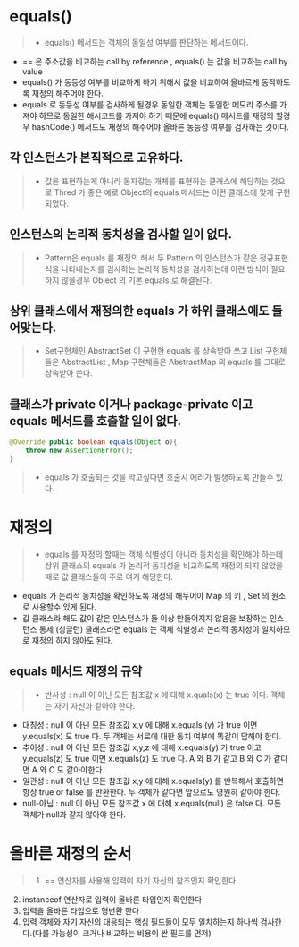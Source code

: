 # equals()
>- equals() 메서드는 객체의 동일성 여부를 판단하는 메서드이다.
- == 은 주소값을 비교하는 call by reference , equals() 는 값을 비교하는 call by value
- equals() 가 동등성 여부를 비교하게 하기 위해서 값을 비교하여 올바르게 동작하도록 재정의 해주어야 한다.
- equals 로 동등성 여부를 검사하게 될경우 동일한 객체는 동일한 메모리 주소를 가져야 하므로 동일한 해시코드를 가져야 하기 때문에 equals() 메서드를 재정의 할경우 hashCode() 메서드도 재정의 해주어야 올바른 동등성 여부를 검사하는 것이다.

## 각 인스턴스가 본직적으로 고유하다.
>- 값을 표현하는게 아니라 동자갛는 개체를 표현하는 클래스에 해당하는 것으로 Thred 가 좋은 예로 Object의 equals 메서드는 이런 클래스에 맞게 구현되었다.

## 인스턴스의 논리적 동치성을 검사할 일이 없다.
>- Pattern은 equals 를 재정의 해서 두 Pattern 의 인스턴스가 같은 정규표현식을 나타내는지를 검사하는 논리적 동치성을 검사하는데 이런 방식이 필요하지 않을경우 Object 의 기본 equals 로 해결된다.

## 상위 클래스에서 재정의한 equals 가 하위 클래스에도 들어맞는다.
>- Set구현체인 AbstractSet 이 구현한 equals 를 상속받아 쓰고 List 구현체들은 AbstractList , Map 구현체들은 AbstractMap 의 equals 를 그대로 상속받아 쓴다.

## 클래스가 private 이거나 package-private 이고 equals 메서드를 호출할 일이 없다.
~~~java
@Override public boolean equals(Object o){
	throw new AssertionError();
}
~~~
>- equals 가 호출되는 것을 막고싶다면 호출시 에러가 발생하도록 만들수 있다.

# 재정의

>- equals 를 재정의 할때는 객체 식별성이 아니라 동치성을 확인해야 하는데 상위 클래스의 equals 가 논리적 동치성을 비교하도록 재정의 되지 않았을 때로 값 클래스들이 주로 여기 해당한다.
- equals 가 논리적 동치성을 확인하도록 재정의 해두어야 Map 의 키 , Set 의 원소로 사용할수 있게 된다.
- 값 클래스라 해도 값이 같은 인스턴스가 둘 이상 만들어지지 않음을 보장하는 인스턴스 통제 (싱글턴) 클래스라면 equals 는 객체 식별성과 논리적 동치성이 일치하므로 재정의 하지 않아도 된다.

## equals 메서드 재정의 규약
>- 반사성 : null 이 아닌 모든 참조값 x 에 대해 x.quals(x) 는 true 이다.
   객체는 자기 자신과 같아야 한다.
- 대칭성 : null 이 아닌 모든 참조값 x,y 에 대해 x.equals (y) 가 true 이면 y.equals(x) 도 true 다.
  두 객체는 서로에 대한 동치 여부에 똑같이 답해야 한다.
- 추이성 : null 이 아닌 모든 참조값 x,y,z 에 대해 x.equals(y) 가 true 이고 y.equals(z) 도 true 이면 x.equals(z) 도 true 다.
  A 와 B 가 같고 B 와 C 가 같다면 A 와 C 도 같아야한다.
- 일관성 : null 이 아닌 모든 참조값 x,y 에 대해 x.equals(y) 를 반복해서 호출하면 항상 true or false 를 반환한다.
  두 객체가 같다면 앞으로도 영원히 같아야 한다.
- null-아님 : null 이 아닌 모든 참조값 x 에 대해 x.equals(null) 은 false 다.
  모든 객체가 null과 같지 않아야 한다.

# 올바른 재정의 순서
>1. == 연산자를 사용해 입력이 자기 자신의 참조인지 확인한다
2. instanceof 연산자로 입력이 올바른 타입인지 확인한다
3. 입력을 올바른 타입으로 형변환 한다
4. 입력 객체와 자기 자신의 대응되는 핵심 필드들이 모두 일치하는지 하나씩 검사한다.(다를 가능성이 크거나 비교하는 비용이 싼 필드를 먼저)